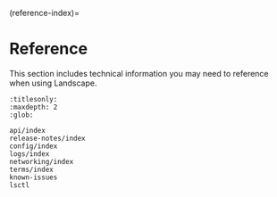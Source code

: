 (reference-index)=
# Reference

This section includes technical information you may need to reference when using Landscape.

```{toctree}
:titlesonly:
:maxdepth: 2
:glob:

api/index
release-notes/index
config/index
logs/index
networking/index
terms/index
known-issues
lsctl

